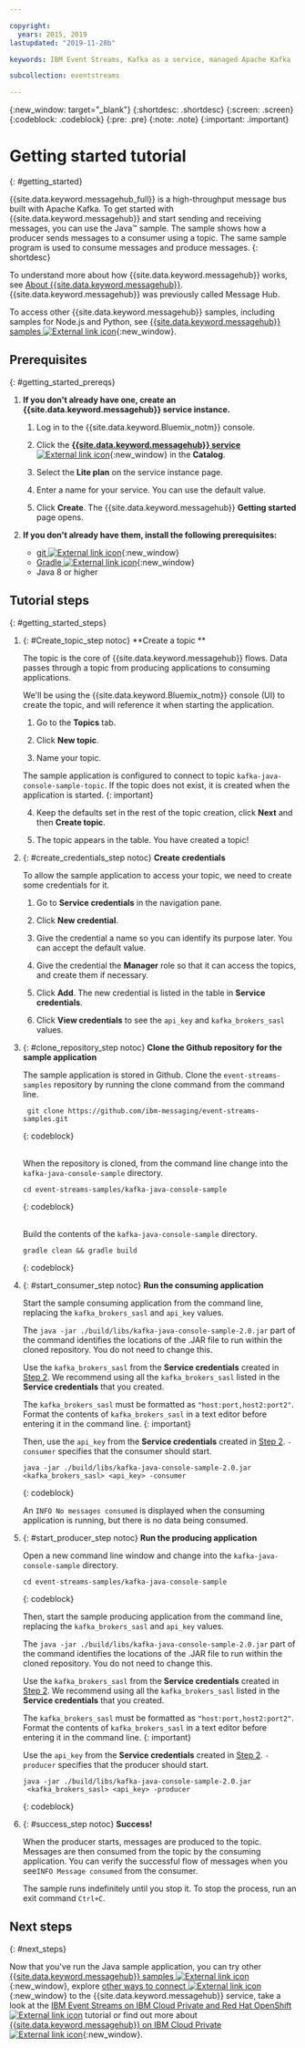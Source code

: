 ```yaml
---

copyright:
  years: 2015, 2019
lastupdated: "2019-11-28b"

keywords: IBM Event Streams, Kafka as a service, managed Apache Kafka

subcollection: eventstreams

---
```


{:new_window: target="_blank"}
{:shortdesc: .shortdesc}
{:screen: .screen}
{:codeblock: .codeblock}
{:pre: .pre}
{:note: .note}
{:important: .important}

# Getting started tutorial
{: #getting_started}

{{site.data.keyword.messagehub_full}} is a high-throughput message bus built with Apache Kafka. To get started with {{site.data.keyword.messagehub}}
and start sending and receiving messages, you can use the Java™ sample. The sample shows how a producer sends
messages to a consumer using a topic. The same sample program is used to consume messages and
produce messages.
{: shortdesc}

To understand more about how {{site.data.keyword.messagehub}} works, see [About {{site.data.keyword.messagehub}}](/docs/services/EventStreams?topic=eventstreams-about). {{site.data.keyword.messagehub}} was previously called Message Hub.

To access other {{site.data.keyword.messagehub}} samples, including samples for Node.js and Python, see [{{site.data.keyword.messagehub}} samples ![External link icon](../../icons/launch-glyph.svg "External link icon")](https://github.com/ibm-messaging/event-streams-samples){:new_window}.

<!-- 11/01/18 - Karen - removing diagram as requested by James
![Java sample overview diagram](getting_started_sample.gif "Overview diagram of Java sample showing the flow of messages.")
-->
<!-- 08/08/2019 - Chloe - Re-structuring to get UI components of the flow introduced earlier in the flow. Also moving pre-requsisites to a potentially collapsible section. -->

## Prerequisites
{: #getting_started_prereqs}

1. **If you don't already have one, create an {{site.data.keyword.messagehub}} service instance.**
   1. Log in to the {{site.data.keyword.Bluemix_notm}} console.
  
   2. Click the [**{{site.data.keyword.messagehub}} service** ![External link icon](../../icons/launch-glyph.svg "External link icon")](https://cloud.ibm.com/catalog/services/event-streams){:new_window} in the **Catalog**.
  
   3. Select the **Lite plan** on the service instance page.
  
   4. Enter a name for your service. You can use the default value.
  
   5. Click **Create**. The {{site.data.keyword.messagehub}} **Getting started** page opens. 

2. **If you don't already have them, install the following prerequisites:**
	
	* [git ![External link icon](../../icons/launch-glyph.svg "External link icon")](https://git-scm.com/){:new_window}
	* [Gradle ![External link icon](../../icons/launch-glyph.svg "External link icon")](https://gradle.org/){:new_window}
	* Java 8 or higher

## Tutorial steps
{: #getting_started_steps}

1. {: #Create_topic_step notoc} **Create a topic **

   The topic is the core of {{site.data.keyword.messagehub}} flows. Data passes through a topic from producing applications to consuming applications. 

   We'll be using the {{site.data.keyword.Bluemix_notm}} console (UI) to create the topic, and will reference it when starting the application.

      1. Go to the **Topics** tab.
  
      2. Click **New topic**.
  
      3. Name your topic.
  
     The sample application is configured to connect to topic `kafka-java-console-sample-topic`. If the topic does not exist, it is created when the application is started. 
     {: important}

      4. Keep the defaults set in the rest of the topic creation, click **Next** and then **Create topic**.

      5. The topic appears in the table. You have created a topic!
  
2. {: #create_credentials_step notoc} **Create credentials**

    To allow the sample application to access your topic, we need to create some credentials for it. 

     1. Go to **Service credentials** in the navigation pane.
  
     2. Click **New credential**.
  
     3. Give the credential a name so you can identify its purpose later. You can accept the default value.
  
     4. Give the credential the **Manager** role so that it can access the topics, and create them if necessary. 
  
     5. Click **Add**. The new credential is listed in the table in **Service credentials**.
  
     6. Click **View credentials** to see the `api_key` and `kafka_brokers_sasl` values.

3. {: #clone_repository_step notoc} **Clone the Github repository for the sample application**

   The sample application is stored in Github. Clone the `event-streams-samples` repository by running the clone command from the command line. 

   ```
    git clone https://github.com/ibm-messaging/event-streams-samples.git
   ```
   {: codeblock}

   <br/>
   When the repository is cloned, from the command line change into the <code>kafka-java-console-sample</code> directory.

   ```
   cd event-streams-samples/kafka-java-console-sample
   ```
   {: codeblock}

   <br/>
   Build the contents of the <code>kafka-java-console-sample</code> directory.

   ```
   gradle clean && gradle build
   ```
   {: codeblock}

4. {: #start_consumer_step notoc} **Run the consuming application**
   
   Start the sample consuming application from the command line, replacing the `kafka_brokers_sasl` and `api_key` values. 

   The `java -jar ./build/libs/kafka-java-console-sample-2.0.jar` part of the command identifies the locations of the .JAR file to run within the cloned repository. You do not need to change this. 
   
   Use the `kafka_brokers_sasl` from the **Service credentials** created in [Step 2](/docs/services/EventStreams?topic=eventstreams-getting_started#create_credentials_step). We recommend using all the `kafka_brokers_sasl` listed in the **Service credentials** that you created.

   The `kafka_brokers_sasl` must be formatted as `"host:port,host2:port2"`. </br> Format the contents of `kafka_brokers_sasl` in a text editor before entering it in the command line.
   {: important}

   Then, use the `api_key` from the **Service credentials** created in [Step 2](/docs/services/EventStreams?topic=eventstreams-getting_started#create_credentials_step). `-consumer` specifies that the consumer should start. 

   ```
   java -jar ./build/libs/kafka-java-console-sample-2.0.jar 
   <kafka_brokers_sasl> <api_key> -consumer
   ```
   {: codeblock}

   An `INFO No messages consumed` is displayed when the consuming application is running, but there is no data being consumed. 

5. {: #start_producer_step notoc} **Run the producing application**

   Open a new command line window and change into the <code>kafka-java-console-sample</code> directory.

   ```
   cd event-streams-samples/kafka-java-console-sample
   ```
   {: codeblock}
   
   Then, start the sample producing application from the command line, replacing the `kafka_brokers_sasl` and `api_key` values. 

   The `java -jar ./build/libs/kafka-java-console-sample-2.0.jar` part of the command identifies the locations of the .JAR file to run within the cloned repository. You do not need to change this. 

   Use the `kafka_brokers_sasl` from the **Service credentials** created in [Step 2](/docs/services/EventStreams?topic=eventstreams-getting_started#create_credentials_step). We recommend using all the `kafka_brokers_sasl` listed in the **Service credentials** that you created.

   The `kafka_brokers_sasl` must be formatted as `"host:port,host2:port2"`. </br> Format the contents of `kafka_brokers_sasl` in a text editor before entering it in the command line.
   {: important}

   Use the `api_key` from the **Service credentials** created in [Step 2](/docs/services/EventStreams?topic=eventstreams-getting_started#create_credentials_step). `-producer` specifies that the producer should start. 

   ```
   java -jar ./build/libs/kafka-java-console-sample-2.0.jar
	<kafka_brokers_sasl> <api_key> -producer
   ```
   {: codeblock}

6. {: #success_step notoc} **Success!**

   When the producer starts, messages are produced to the topic. Messages are then consumed from the topic by the consuming application.
   You can verify the successful flow of messages when you see`INFO Message consumed` from the consumer. 

   The sample runs indefinitely until you stop it. To stop the process, run an exit command `Ctrl+C`.

## Next steps
{: #next_steps}

Now that you've run the Java sample application, you can try other [{{site.data.keyword.messagehub}} samples ![External link icon](../../icons/launch-glyph.svg "External link icon")](https://github.com/ibm-messaging/event-streams-samples){:new_window}, explore [other ways to connect ![External link icon](../../icons/launch-glyph.svg "External link icon")](/docs/services/EventStreams?topic=eventstreams-kafka_connect){:new_window} to the {{site.data.keyword.messagehub}} service, take a look at the [IBM Event Streams on IBM Cloud Private and Red Hat OpenShift ![External link icon](../../icons/launch-glyph.svg "External link icon")](https://www.ibm.com/cloud/garage/dte/tutorial/ibm-event-streams-tutorial-part-1) tutorial or find out more about 
[{{site.data.keyword.messagehub}} on IBM Cloud Private ![External link icon](../../icons/launch-glyph.svg "External link icon")](https://ibm.github.io/event-streams/){:new_window}.
 
<!-- 07/06/18 - Karen: removing until a newer version available
To watch a video that walks
you through getting a Java sample to run against {{site.data.keyword.messagehub}}, see [{{site.data.keyword.messagehub}} - Getting started with IBM's Kafka in the cloud ![External link icon](../../icons/launch-glyph.svg "External link icon")](https://www.youtube.com/watch?v=tt-bLtFzC_4){:new_window}.
-->





